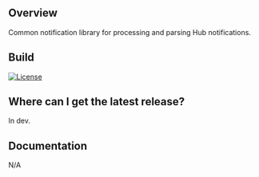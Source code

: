 ## Overview ##
Common notification library for processing and parsing Hub notifications. 

## Build ##
[![License](https://img.shields.io/badge/License-Apache%202.0-blue.svg)](https://opensource.org/licenses/Apache-2.0)

## Where can I get the latest release? ##
In dev.

## Documentation 

N/A
